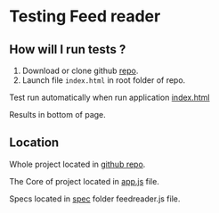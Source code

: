 # Testing Feed reader



## How will I run tests ?

1. Download or clone github [repo](https://github.com/kubr2017/frontend-feedreader).
2. Launch file `index.html` in root folder of repo.

Test run automatically when run application [index.html](https://github.com/kubr2017/frontend-feedreader)

Results in bottom of page.

## Location

Whole project located in [github repo](https://github.com/kubr2017/frontend-feedreader).

The Core of project located in [app.js](https://github.com/kubr2017/frontend-feedreader/tree/master/js) file.

Specs located in [spec](https://github.com/kubr2017/frontend-feedreader/tree/master/jasmine/spec) folder feedreader.js file.
